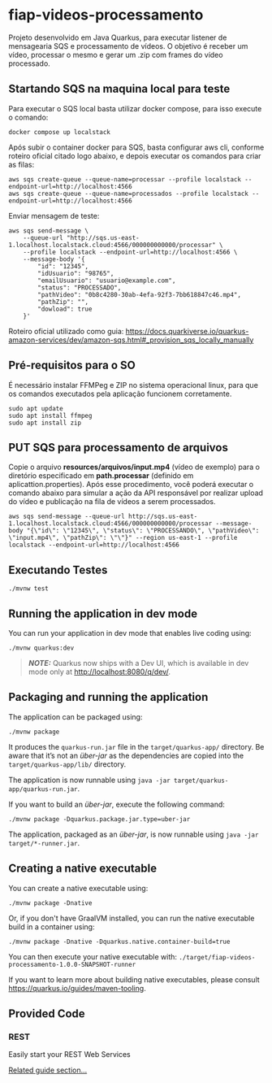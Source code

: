 # fiap-videos-processamento

Projeto desenvolvido em Java Quarkus, para executar listener de mensagearia SQS e processamento de vídeos.
O objetivo é receber um vídeo, processar o mesmo e gerar um .zip com frames do vídeo processado.

## Startando SQS na maquina local para teste
Para executar o SQS local basta utilizar docker compose, para isso execute o comando:

```
docker compose up localstack
```

Após subir o container docker para SQS, basta configurar aws cli, conforme roteiro oficial citado logo abaixo, e depois executar os comandos para criar as filas:

```
aws sqs create-queue --queue-name=processar --profile localstack --endpoint-url=http://localhost:4566
aws sqs create-queue --queue-name=processados --profile localstack --endpoint-url=http://localhost:4566
```

Enviar mensagem de teste:
```
aws sqs send-message \
    --queue-url "http://sqs.us-east-1.localhost.localstack.cloud:4566/000000000000/processar" \
    --profile localstack --endpoint-url=http://localhost:4566 \
    --message-body '{
        "id": "12345",
        "idUsuario": "98765",
        "emailUsuario": "usuario@example.com",
        "status": "PROCESSADO",
        "pathVideo": "0b8c4280-30ab-4efa-92f3-7bb618847c46.mp4",
        "pathZip": "",
        "dowload": true
    }'

```


Roteiro oficial utilizado como guia:
https://docs.quarkiverse.io/quarkus-amazon-services/dev/amazon-sqs.html#_provision_sqs_locally_manually

## Pré-requisitos para o SO

É necessário instalar FFMPeg e ZIP no sistema operacional linux, para que os comandos executados pela aplicação funcionem corretamente.

```
sudo apt update
sudo apt install ffmpeg
sudo apt install zip
```

## PUT SQS para processamento de arquivos

Copie o arquivo **resources/arquivos/input.mp4** (vídeo de exemplo) para o diretório especificado em **path.processar** (definido em aplicattion.properties).
Após esse procedimento, você poderá executar o comando abaixo para simular a ação da API responsável por realizar upload do vídeo e publicação na fila de vídeos a serem processados.

```
aws sqs send-message --queue-url http://sqs.us-east-1.localhost.localstack.cloud:4566/000000000000/processar --message-body "{\"id\": \"12345\", \"status\": \"PROCESSANDO\", \"pathVideo\": \"input.mp4\", \"pathZip\": \"\"}" --region us-east-1 --profile localstack --endpoint-url=http://localhost:4566

```

## Executando Testes
```
./mvnw test
```

## Running the application in dev mode

You can run your application in dev mode that enables live coding using:

```shell script
./mvnw quarkus:dev
```

> **_NOTE:_**  Quarkus now ships with a Dev UI, which is available in dev mode only at <http://localhost:8080/q/dev/>.

## Packaging and running the application

The application can be packaged using:

```shell script
./mvnw package
```

It produces the `quarkus-run.jar` file in the `target/quarkus-app/` directory.
Be aware that it’s not an _über-jar_ as the dependencies are copied into the `target/quarkus-app/lib/` directory.

The application is now runnable using `java -jar target/quarkus-app/quarkus-run.jar`.

If you want to build an _über-jar_, execute the following command:

```shell script
./mvnw package -Dquarkus.package.jar.type=uber-jar
```

The application, packaged as an _über-jar_, is now runnable using `java -jar target/*-runner.jar`.

## Creating a native executable

You can create a native executable using:

```shell script
./mvnw package -Dnative
```

Or, if you don't have GraalVM installed, you can run the native executable build in a container using:

```shell script
./mvnw package -Dnative -Dquarkus.native.container-build=true
```

You can then execute your native executable with: `./target/fiap-videos-processamento-1.0.0-SNAPSHOT-runner`

If you want to learn more about building native executables, please consult <https://quarkus.io/guides/maven-tooling>.

## Provided Code

### REST

Easily start your REST Web Services

[Related guide section...](https://quarkus.io/guides/getting-started-reactive#reactive-jax-rs-resources)
